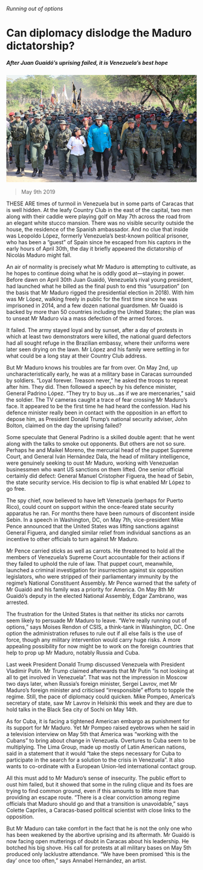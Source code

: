 ###### Running out of options

# Can diplomacy dislodge the Maduro dictatorship? 

##### After Juan Guaidó’s uprising failed, it is Venezuela’s best hope 

![image](images/20190511_AMP001_0.jpg) 

> May 9th 2019 

THESE ARE times of turmoil in Venezuela but in some parts of Caracas that is well hidden. At the leafy Country Club in the east of the capital, two men along with their caddie were playing golf on May 7th across the road from an elegant white stucco mansion. There was no visible security outside the house, the residence of the Spanish ambassador. And no clue that inside was Leopoldo López, formerly Venezuela’s best-known political prisoner, who has been a “guest” of Spain since he escaped from his captors in the early hours of April 30th, the day it briefly appeared the dictatorship of Nicolás Maduro might fall. 

An air of normality is precisely what Mr Maduro is attempting to cultivate, as he hopes to continue doing what he is oddly good at—staying in power. Before dawn on April 30th Juan Guaidó, Venezuela’s rival young president, had launched what he billed as the final push to end this “usurpation” (on the basis that Mr Maduro rigged the presidential election in 2018). With him was Mr López, walking freely in public for the first time since he was imprisoned in 2014, and a few dozen national guardsmen. Mr Guaidó is backed by more than 50 countries including the United States; the plan was to unseat Mr Maduro via a mass defection of the armed forces. 

It failed. The army stayed loyal and by sunset, after a day of protests in which at least two demonstrators were killed, the national guard defectors had all sought refuge in the Brazilian embassy, where their uniforms were later seen drying on the lawn. Mr López and his family were settling in for what could be a long stay at their Country Club address. 

But Mr Maduro knows his troubles are far from over. On May 2nd, up uncharacteristically early, he was at a military base in Caracas surrounded by soldiers. “Loyal forever. Treason never,” he asked the troops to repeat after him. They did. Then followed a speech by his defence minister, General Padrino López. “They try to buy us…as if we are mercenaries,” said the soldier. The TV cameras caught a trace of fear crossing Mr Maduro’s face. It appeared to be the first time he had heard the confession. Had his defence minister really been in contact with the opposition in an effort to depose him, as President Donald Trump’s national security adviser, John Bolton, claimed on the day the uprising failed? 

Some speculate that General Padrino is a skilled double agent: that he went along with the talks to smoke out opponents. But others are not so sure. Perhaps he and Maikel Moreno, the mercurial head of the puppet Supreme Court, and General Iván Hernández Dala, the head of military intelligence, were genuinely seeking to oust Mr Maduro, working with Venezuelan businessmen who want US sanctions on them lifted. One senior official certainly did defect: General Manuel Cristopher Figuera, the head of Sebin, the state security service. His decision to flip is what enabled Mr López to go free. 

The spy chief, now believed to have left Venezuela (perhaps for Puerto Rico), could count on support within the once-feared state security apparatus he ran. For months there have been rumours of discontent inside Sebin. In a speech in Washington, DC, on May 7th, vice-president Mike Pence announced that the United States was lifting sanctions against General Figuera, and dangled similar relief from individual sanctions as an incentive to other officials to turn against Mr Maduro. 

Mr Pence carried sticks as well as carrots. He threatened to hold all the members of Venezuela’s Supreme Court accountable for their actions if they failed to uphold the rule of law. That puppet court, meanwhile, launched a criminal investigation for insurrection against six opposition legislators, who were stripped of their parliamentary immunity by the regime’s National Constituent Assembly. Mr Pence warned that the safety of Mr Guaidó and his family was a priority for America. On May 8th Mr Guaidó’s deputy in the elected National Assembly, Edgar Zambrano, was arrested. 

The frustration for the United States is that neither its sticks nor carrots seem likely to persuade Mr Maduro to leave. “We’re really running out of options,” says Moises Rendon of CSIS, a think-tank in Washington, DC. One option the administration refuses to rule out if all else fails is the use of force, though any military intervention would carry huge risks. A more appealing possibility for now might be to work on the foreign countries that help to prop up Mr Maduro, notably Russia and Cuba. 

Last week President Donald Trump discussed Venezuela with President Vladimir Putin. Mr Trump claimed afterwards that Mr Putin “is not looking at all to get involved in Venezuela”. That was not the impression in Moscow two days later, when Russia’s foreign minister, Sergei Lavrov, met Mr Maduro’s foreign minister and criticised “irresponsible” efforts to topple the regime. Still, the pace of diplomacy could quicken. Mike Pompeo, America’s secretary of state, saw Mr Lavrov in Helsinki this week and they are due to hold talks in the Black Sea city of Sochi on May 14th. 

As for Cuba, it is facing a tightened American embargo as punishment for its support for Mr Maduro. Yet Mr Pompeo raised eyebrows when he said in a television interview on May 5th that America was “working with the Cubans” to bring about change in Venezuela. Overtures to Cuba seem to be multiplying. The Lima Group, made up mostly of Latin American nations, said in a statement that it would “take the steps necessary for Cuba to participate in the search for a solution to the crisis in Venezuela”. It also wants to co-ordinate with a European Union-led international contact group. 

All this must add to Mr Maduro’s sense of insecurity. The public effort to oust him failed, but it showed that some in the ruling clique and its foes are trying to find common ground, even if this amounts to little more than providing an escape route. “There is a clear conviction among regime officials that Maduro should go and that a transition is unavoidable,” says Colette Capriles, a Caracas-based political scientist with close links to the opposition. 

But Mr Maduro can take comfort in the fact that he is not the only one who has been weakened by the abortive uprising and its aftermath. Mr Guaidó is now facing open mutterings of doubt in Caracas about his leadership. He botched his big shove. His call for protests at all military bases on May 5th produced only lacklustre attendance. “We have been promised ‘this is the day’ once too often,” says Annabel Hernández, an artist. 

